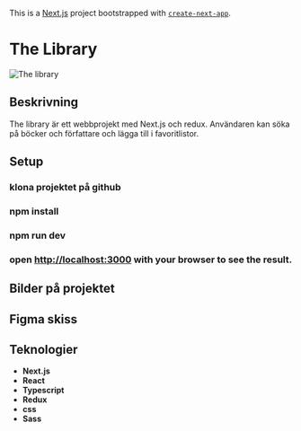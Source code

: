 This is a [Next.js](https://nextjs.org/) project bootstrapped with [`create-next-app`](https://github.com/vercel/next.js/tree/canary/packages/create-next-app).

# The Library

![The library](public/assets//Skärmbild%202024-05-12%20224123.png)

## Beskrivning
The library är ett webbprojekt med Next.js och redux.
Användaren kan söka på böcker och författare och lägga till i favoritlistor. 

## Setup
### klona projektet på github
### npm install
### npm run dev
### open  [http://localhost:3000](http://localhost:3000) with your browser to see the result.

## Bilder på projektet

## Figma skiss

## Teknologier
- **Next.js**
- **React**
- **Typescript**
- **Redux**
- **css**
- **Sass**